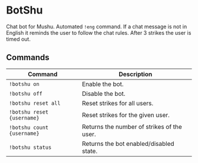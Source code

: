 # BotShu

Chat bot for Mushu. Automated `!eng` command. If a chat message is not in English it reminds the user to follow the chat rules. After 3 strikes the user is timed out.

## Commands

| Command                    | Description                                |
| -------------------------- | ------------------------------------------ |
| `!botshu on`               | Enable the bot.                            |
| `!botshu off`              | Disable the bot.                           |
| `!botshu reset all`        | Reset strikes for all users.               |
| `!botshu reset {username}` | Reset strikes for the given user.          |
| `!botshu count {username}` | Returns the number of strikes of the user. |
| `!botshu status`           | Returns the bot enabled/disabled state.    |

